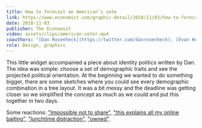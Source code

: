 ```yaml
---
title: How to forecast an American’s vote
link: https://www.economist.com/graphic-detail/2018/11/03/how-to-forecast-an-americans-vote
date: 2018-11-03
publisher: The Economist
video: assets/clips/american-voter.mp4
coauthors: "[Dan Rosenheck](https://twitter.com/danrosenheck), [Evan Hensleigh](https://twitter.com/futuraprime) and [Matt McLean](https://twitter.com/MatterofMatt)"
role: Design, graphics
---
```


This little widget accompanied a piece about identity politics written by Dan. The idea was simple: choose a set of demographic traits and see the projected political orientation. At the beginning we wanted to do something bigger, there are some sketches where you could see every demographic combination in a tree layout. It was a bit messy and the deadline was getting closer so we simplified the concept as much as we could and put this together in two days.

Some reactions: ["Impossible not to share"](https://pudding.cool/process/pudding-awards-2018/), ["this explains all my online baiting"](https://twitter.com/Pinboard/status/1058072866690949126), ["lunchtime distraction"](https://twitter.com/craig_botham/status/1058340887296729090), ["owned"](https://twitter.com/ElemPeng/status/1058177136241074176).
